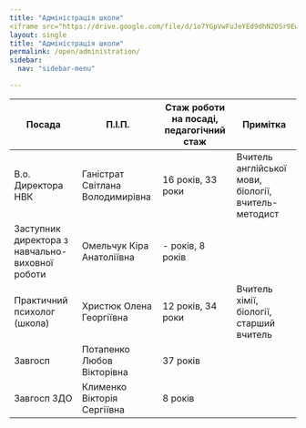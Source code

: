 ```yaml
---
title: "Адміністрація школи"
<iframe src="https://drive.google.com/file/d/1o7YGpVwFuJeYEd9dhN2OSr9Ewt4dGCvm/preview" width="640" height="480" allow="autoplay"></iframe>
layout: single
title: "Адміністрація школи"
permalink: /open/administration/
sidebar:
  nav: "sidebar-menu"

---
```


| Посада        | П.І.П.                           | Стаж роботи на посаді, педагогічний стаж | Примітка                                |
|---------------|----------------------------------|------------------------------------------|-----------------------------------------|
|В.о. Директора НВК|Ганістрат Світлана Володимирівна|16 років, 33 роки|Вчитель англійської мови, біології, вчитель-методист|
|Заступник директора з навчально-виховної роботи|Омельчук Кіра Анатоліївна|- років, 8 років|
|Практичний психолог (школа)|Христюк Олена Георгіївна|12 років, 34 роки| Вчитель хімії, біології, старший вчитель|
|Завгосп|Потапенко Любов Вікторівна|37 років|
| Завгосп ЗДО | Клименко Вікторія Сергіївна  | 8 років|
